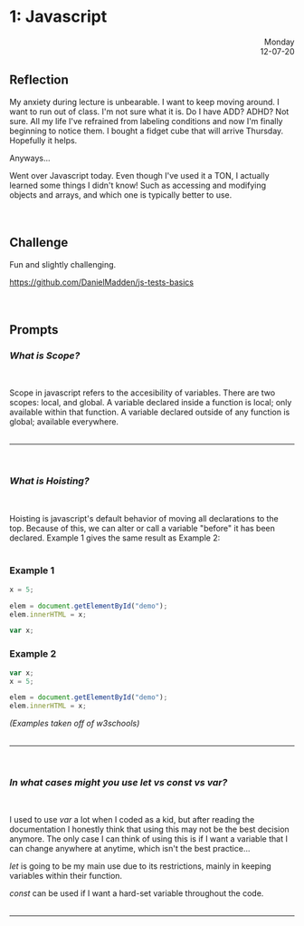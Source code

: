 # 1: Javascript

<div style="text-align: right">Monday<br/>12-07-20</div>

## Reflection 

My anxiety during lecture is unbearable. I want to keep moving around. I want to run out of class. I'm not sure what it is. Do I have ADD? ADHD? Not sure. All my life I've refrained from labeling conditions and now I'm finally beginning to notice them. I bought a fidget cube that will arrive Thursday. Hopefully it helps.

Anyways...

Went over Javascript today. Even though I've used it a TON, I actually learned some things I didn't know! Such as accessing and modifying objects and arrays, and which one is typically better to use.
<br/><br/><br/>

## Challenge 

Fun and slightly challenging.

https://github.com/DanielMadden/js-tests-basics
<br/><br/><br/>
## Prompts 

### *What is Scope?*
<br/>

Scope in javascript refers to the accesibility of variables. There are two scopes: local, and global. A variable declared inside a function is local; only available within that function. A variable declared outside of any function is global; available everywhere. 
<br/><br/><hr/><br/>

### *What is Hoisting?*
<br/>

Hoisting is javascript's default behavior of moving all declarations to the top. Because of  this, we can alter or call a variable "before" it has been declared. Example 1 gives  the same result as Example 2:
<br/><br/>
<h3>Example 1</h3>

```js
x = 5;

elem = document.getElementById("demo"); 
elem.innerHTML = x;                     

var x;
```

<h3>Example 2</h3>

```js
var x;
x = 5; 

elem = document.getElementById("demo"); 
elem.innerHTML = x;             
```   

*(Examples taken off of w3schools)*
<br/><br/><hr/><br/>

### *In what cases might you use let vs const vs var?*
<br/>

I used to use *var* a lot when I coded as a kid, but after reading the documentation I honestly think that using this may not be the best decision anymore. The only case I can think of using this is if I want a variable that I can change anywhere at anytime, which isn't the best practice...

*let* is going to be my main use due to its restrictions, mainly in keeping variables within their function.

*const* can be used if I want a hard-set variable throughout the code.
<br/><br/><hr/><br/>